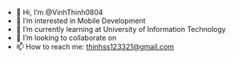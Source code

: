 - 👋 Hi, I’m @VinhThinh0804
- 👀 I’m interested in Mobile Development
- 🌱 I’m currently learning at University of Information Technology
- 💞️ I’m looking to collaborate on 
- 📫 How to reach me: thinhss123321@gmail.com

<!---
VinhThinh0804/VinhThinh0804 is a ✨ special ✨ repository because its `README.md` (this file) appears on your GitHub profile.
You can click the Preview link to take a look at your changes.
--->
